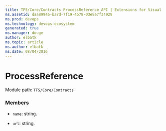 ```yaml
---
title: TFS/Core/Contracts ProcessReference API | Extensions for Visual Studio Team Services
ms.assetid: daa89946-ba7d-7f19-4b78-03e8e7f34929
ms.prod: devops
ms.technology: devops-ecosystem
generated: true
ms.manager: douge
author: elbatk
ms.topic: article
ms.author: elbatk
ms.date: 08/04/2016
---
```


# ProcessReference

Module path: `TFS/Core/Contracts`


### Members

* `name`: string. 

* `url`: string. 

